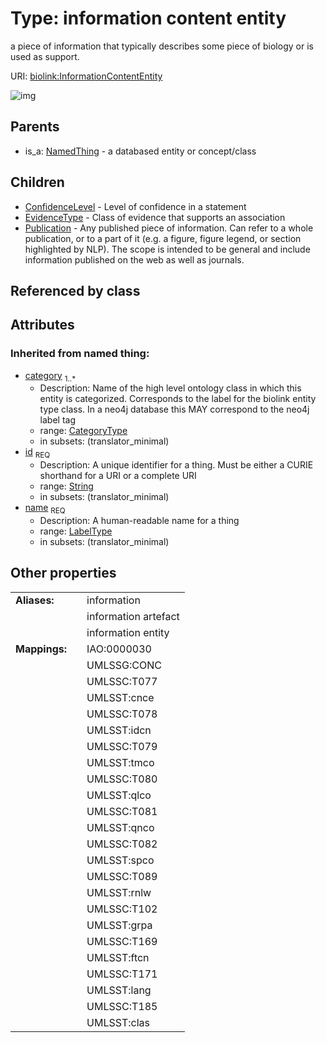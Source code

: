 
# Type: information content entity


a piece of information that typically describes some piece of biology or is used as support.

URI: [biolink:InformationContentEntity](https://w3id.org/biolink/vocab/InformationContentEntity)


![img](http://yuml.me/diagram/nofunky;dir:TB/class/[Publication],[NamedThing],[InformationContentEntity&#124;id(i):string;name(i):label_type;category(i):category_type%20%2B]^-[Publication],[InformationContentEntity]^-[EvidenceType],[InformationContentEntity]^-[ConfidenceLevel],[NamedThing]^-[InformationContentEntity],[EvidenceType],[ConfidenceLevel])

## Parents

 *  is_a: [NamedThing](NamedThing.md) - a databased entity or concept/class

## Children

 * [ConfidenceLevel](ConfidenceLevel.md) - Level of confidence in a statement
 * [EvidenceType](EvidenceType.md) - Class of evidence that supports an association
 * [Publication](Publication.md) - Any published piece of information. Can refer to a whole publication, or to a part of it (e.g. a figure, figure legend, or section highlighted by NLP). The scope is intended to be general and include information published on the web as well as journals.

## Referenced by class


## Attributes


### Inherited from named thing:

 * [category](category.md)  <sub>1..*</sub>
    * Description: Name of the high level ontology class in which this entity is categorized. Corresponds to the label for the biolink entity type class. In a neo4j database this MAY correspond to the neo4j label tag
    * range: [CategoryType](types/CategoryType.md)
    * in subsets: (translator_minimal)
 * [id](id.md)  <sub>REQ</sub>
    * Description: A unique identifier for a thing. Must be either a CURIE shorthand for a URI or a complete URI
    * range: [String](types/String.md)
    * in subsets: (translator_minimal)
 * [name](name.md)  <sub>REQ</sub>
    * Description: A human-readable name for a thing
    * range: [LabelType](types/LabelType.md)
    * in subsets: (translator_minimal)

## Other properties

|  |  |  |
| --- | --- | --- |
| **Aliases:** | | information |
|  | | information artefact |
|  | | information entity |
| **Mappings:** | | IAO:0000030 |
|  | | UMLSSG:CONC |
|  | | UMLSSC:T077 |
|  | | UMLSST:cnce |
|  | | UMLSSC:T078 |
|  | | UMLSST:idcn |
|  | | UMLSSC:T079 |
|  | | UMLSST:tmco |
|  | | UMLSSC:T080 |
|  | | UMLSST:qlco |
|  | | UMLSSC:T081 |
|  | | UMLSST:qnco |
|  | | UMLSSC:T082 |
|  | | UMLSST:spco |
|  | | UMLSSC:T089 |
|  | | UMLSST:rnlw |
|  | | UMLSSC:T102 |
|  | | UMLSST:grpa |
|  | | UMLSSC:T169 |
|  | | UMLSST:ftcn |
|  | | UMLSSC:T171 |
|  | | UMLSST:lang |
|  | | UMLSSC:T185 |
|  | | UMLSST:clas |

